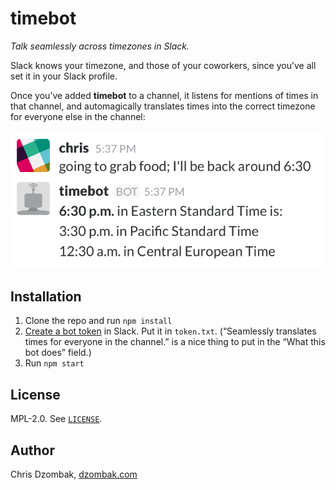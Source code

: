 # timebot

*Talk seamlessly across timezones in Slack.*

Slack knows your timezone, and those of your coworkers, since you’ve all set it in your Slack profile.

Once you’ve added **timebot** to a channel, it listens for mentions of times in that channel, and automagically translates times into the correct timezone for everyone else in the channel:

![Screenshot of timebot in action](docs/readme-screenshot.png)

## Installation

1. Clone the repo and run `npm install`
2. [Create a bot token](https://get.slack.help/hc/en-us/articles/215770388-Create-and-regenerate-API-tokens) in Slack. Put it in `token.txt`. (“Seamlessly translates times for everyone in the channel.” is a nice thing to put in the “What this bot does” field.)
3. Run `npm start`

## License

MPL-2.0. See [`LICENSE`](LICENSE).

## Author

Chris Dzombak, [dzombak.com](https://dzombak.com)
